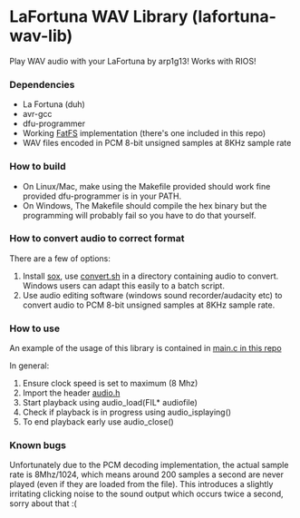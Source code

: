 # LaFortuna WAV Library (lafortuna-wav-lib)
Play WAV audio with your LaFortuna by arp1g13! Works with RIOS!

### Dependencies
* La Fortuna (duh)
* avr-gcc
* dfu-programmer
* Working [FatFS](http://elm-chan.org/fsw/ff/00index_e.html) implementation (there's one included in this repo)
* WAV files encoded in PCM 8-bit unsigned samples at 8KHz sample rate

### How to build
* On Linux/Mac, make using the Makefile provided should work fine provided dfu-programmer is in your PATH.
* On Windows, The Makefile should compile the hex binary but the programming will probably fail so you have to do that yourself.

### How to convert audio to correct format
There are a few of options:

1. Install [sox](http://sox.sourceforge.net/), use [convert.sh](convert.sh) in a directory containing audio to convert. Windows users can adapt this easily to a batch script.
2. Use audio editing software (windows sound recorder/audacity etc) to convert audio to PCM 8-bit unsigned samples at 8KHz sample rate.


### How to use 
An example of the usage of this library is contained in [main.c in this repo](main.c)

In general:

1. Ensure clock speed is set to maximum (8 Mhz)
2. Import the header [audio.h](audio.h)
3. Start playback using audio_load(FIL* audiofile)
4. Check if playback is in progress using audio_isplaying()
5. To end playback early use audio_close()

### Known bugs
Unfortunately due to the PCM decoding implementation, the actual sample rate is 8Mhz/1024, which means around 200 samples a second are never played (even if they are loaded from the file). This introduces a slightly irritating clicking noise to the sound output which occurs twice a second, sorry about that :(

